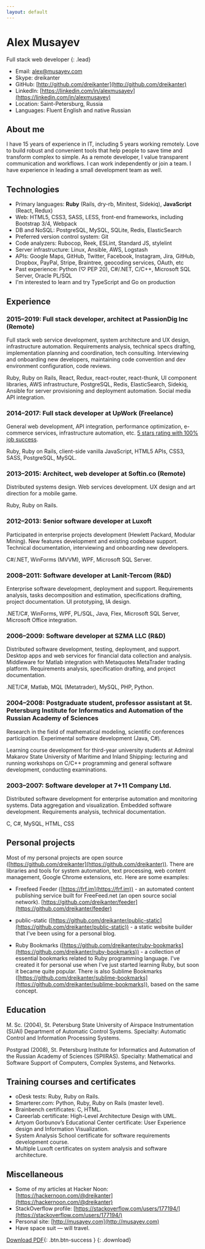 ```yaml
---
layout: default
---
```


# Alex Musayev

Full stack web developer
{: .lead}

- Email: [alex@musayev.com](mailto:alex@musayev.com)
- Skype: dreikanter
- GitHub: [http://github.com/dreikanter](http://github.com/dreikanter)
- LinkedIn: [https://linkedin.com/in/alexmusayev](https://linkedin.com/in/alexmusayev)
- Location: Saint-Petersburg, Russia
- Languages: Fluent English and native Russian

## About me

I have 15 years of experience in IT, including 5 years working remotely. Love to build robust and convenient tools that help people to save time and transform complex to simple. As a remote developer, I value transparent communication and workflows. I can work independently or join a team. I have experience in leading a small development team as well.

## Technologies

- Primary languages: **Ruby** (Rails, dry-rb, Minitest, Sidekiq), **JavaScript** (React, Redux)
- Web: HTML5, CSS3, SASS, LESS, front-end frameworks, including Bootstrap 3/4, Webpack
- DB and NoSQL: PostgreSQL, MySQL, SQLite, Redis, ElasticSearch
- Preferred version control system: Git
- Code analyzers: Rubocop, Reek, ESLint, Standard JS, stylelint
- Server infrastructure: Linux, Ansible, AWS, Logstash
- APIs: Google Maps, GitHub, Twitter, Facebook, Instagram, Jira, GitHub, Dropbox, PayPal, Stripe, Braintree, geocoding services, OAuth, etc
- Past experience: Python (♡ PEP 20), C#/.NET, C/C++, Microsoft SQL Server, Oracle PL/SQL
- I'm interested to learn and try TypeScript and Go on production

## Experience

<h3><span class="text-muted">2015–2019:</span> <b>Full stack developer, architect</b> at PassionDig Inc (Remote)</h3>

Full stack web service development, system architecture and UX design, infrastructure automation. Requirements analysis, technical specs drafting, implementation planning and coordination, tech consulting. Interviewing and onboarding new developers, maintaining code convention and dev environment configuration, code reviews.

Ruby, Ruby on Rails, React, Redux, react-router, react-thunk, UI component libraries, AWS infrastructure, PostgreSQL, Redis, ElasticSearch, Sidekiq, Ansible for server provisioning and deployment automation. Social media API integration.

<h3><span class="text-muted">2014–2017:</span> <b>Full stack developer</b> at UpWork (Freelance)</h3>

General web development, API integration, performance optimization, e-commerce services, infrastructure automation, etc. [5 stars rating with 100% job success](/upwork).

Ruby, Ruby on Rails, client-side vanilla JavaScript, HTML5 APIs, CSS3, SASS, PostgreSQL, MySQL.

<h3><span class="text-muted">2013–2015:</span> <b>Architect, web developer</b> at Softin.co (Remote)</h3>

Distributed systems design. Web services development. UX design and art direction for a mobile game.

Ruby, Ruby on Rails.

<h3><span class="text-muted">2012–2013:</span> <b>Senior software developer</b> at Luxoft</h3>

Participated in enterprise projects development (Hewlett Packard, Modular Mining). New features development and existing codebase support. Technical documentation, interviewing and onboarding new developers.

C#/.NET, WinForms (MVVM), WPF, Microsoft SQL Server.

<h3><span class="text-muted">2008–2011:</span> <b>Software developer</b> at Lanit-Tercom (R&D)</h3>

Enterprise software development, deployment and support. Requirements analysis, tasks decomposition and estimation, specifications drafting, project documentation. UI prototyping, IA design.

.NET/C#, WinForms, WPF, PL/SQL, Java, Flex, Microsoft SQL Server, Microsoft Office integration.

<h3><span class="text-muted">2006–2009:</span> <b>Software developer</b> at SZMA LLC (R&D)</h3>

Distributed software development, testing, deployment, and support. Desktop apps and web services for financial data collection and analysis. Middleware for Matlab integration with Metaquotes MetaTrader trading platform. Requirements analysis, specification drafting, and project documentation.

.NET/C#, Matlab, MQL (Metatrader), MySQL, PHP, Python.

<h3><span class="text-muted">2004–2008:</span> <b>Postgraduate student, professor assistant</b> at St. Petersburg Institute for Informatics and Automation of the Russian Academy of Sciences</h3>

Research in the field of mathematical modeling, scientific conferences participation. Experimental software development (Java, C#).

Learning course development for third-year university students at Admiral Makarov State University of Maritime and Inland Shipping: lecturing and running workshops on C/C++ programming and general software development, conducting examinations.

<h3><span class="text-muted">2003–2007:</span> <b>Software developer</b> at 7+11 Company Ltd.</h3>

Distributed software development for enterprise automation and monitoring systems. Data aggregation and visualization. Embedded software development. Requirements analysis, technical documentation.

C, C#, MySQL, HTML, CSS

## Personal projects

Most of my personal projects are open source ([https://github.com/dreikanter](https://github.com/dreikanter)). There are libraries and tools for system automation, text processing, web content management, Google Chrome extensions, etc. Here are some examples:

- Freefeed Feeder ([https://frf.im](https://frf.im)) - an automated content publishing service built for FreeFeed.net (an open source social network). [https://github.com/dreikanter/feeder](https://github.com/dreikanter/feeder)

- public-static ([https://github.com/dreikanter/public-static](https://github.com/dreikanter/public-static)) - a static website builder that I've been using for a personal blog.

- Ruby Bookmarks ([https://github.com/dreikanter/ruby-bookmarks](https://github.com/dreikanter/ruby-bookmarks)) - a collection of essential bookmarks related to Ruby programming language. I've created it for personal use when I've just started learning Ruby, but soon it became quite popular. There is also Sublime Bookmarks ([https://github.com/dreikanter/sublime-bookmarks](https://github.com/dreikanter/sublime-bookmarks)), based on the same concept.

## Education

M. Sc. (2004), St. Petersburg State University of Airspace Instrumentation (SUAI) Department of Automatic Control Systems. Specialty: Automatic Control and Information Processing Systems.

Postgrad (2008), St. Petersburg Institute for Informatics and Automation of the Russian Academy of Sciences (SPIIRAS). Specialty: Mathematical and Software Support of Computers, Complex Systems, and Networks.

## Training courses and certificates

- oDesk tests: Ruby, Ruby on Rails.
- Smarterer.com: Python, Ruby, Ruby on Rails (master level).
- Brainbench certificates: С, HTML.
- Careerlab certificate: High-Level Architecture Design with UML.
- Artyom Gorbunov’s Educational Center certificate: User Experience design and
Information Visualization.
- System Analysis School certificate for software requirements development course.
- Multiple Luxoft certificates on system analysis and software architecture.

## Miscellaneous

- Some of my articles at Hacker Noon: [https://hackernoon.com/@dreikanter](https://hackernoon.com/@dreikanter)
- StackOverflow profile: [https://stackoverflow.com/users/177194/](https://stackoverflow.com/users/177194/)
- Personal site: [http://musayev.com](http://musayev.com)
- Have space suit — will travel.

[Download PDF](/alex-musayev-cv.pdf){: .btn.btn-success }
{: .download}
